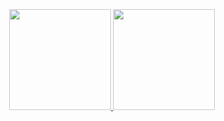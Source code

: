 <div align="center">
  <a href="https://github.com/alexandrelimaxs">
  <img height="180em" src="https://github-readme-stats.vercel.app/api?username=alexandrelimaxs&show_icons=true&theme=dark&include_all_commits=true&count_private=true"/>
  <img height="180em" src="https://github-readme-stats.vercel.app/api/top-langs/?username=alexandrelimaxs&layout=compact&langs_count=7&theme=dark"/>
</div>
